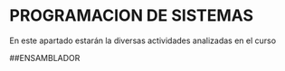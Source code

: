 # PROGRAMACION DE SISTEMAS
En este apartado estarán la diversas actividades analizadas en el curso

##ENSAMBLADOR

